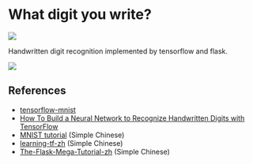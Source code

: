 # What digit you write?

[![](https://img.shields.io/badge/LICENSE-WTFPL-orange.svg)](./LICENSE)

Handwritten digit recognition implemented by tensorflow and flask.

![](https://user-images.githubusercontent.com/15724026/47161756-40403300-d325-11e8-81b6-d1ed597fd452.gif)

## References

 + [tensorflow-mnist](https://github.com/sugyan/tensorflow-mnist)
 + [How To Build a Neural Network to Recognize Handwritten Digits with TensorFlow](https://www.digitalocean.com/community/tutorials/how-to-build-a-neural-network-to-recognize-handwritten-digits-with-tensorflow)
 + [MNIST tutorial](http://www.tensorfly.cn/tfdoc/tutorials/mnist_pros.html) (Simple Chinese)
 + [learning-tf-zh](https://www.gitbook.com/book/wizardforcel/learning-tf/details) (Simple Chinese)
 + [The-Flask-Mega-Tutorial-zh](https://github.com/luhuisicnu/The-Flask-Mega-Tutorial-zh) (Simple Chinese)
 
